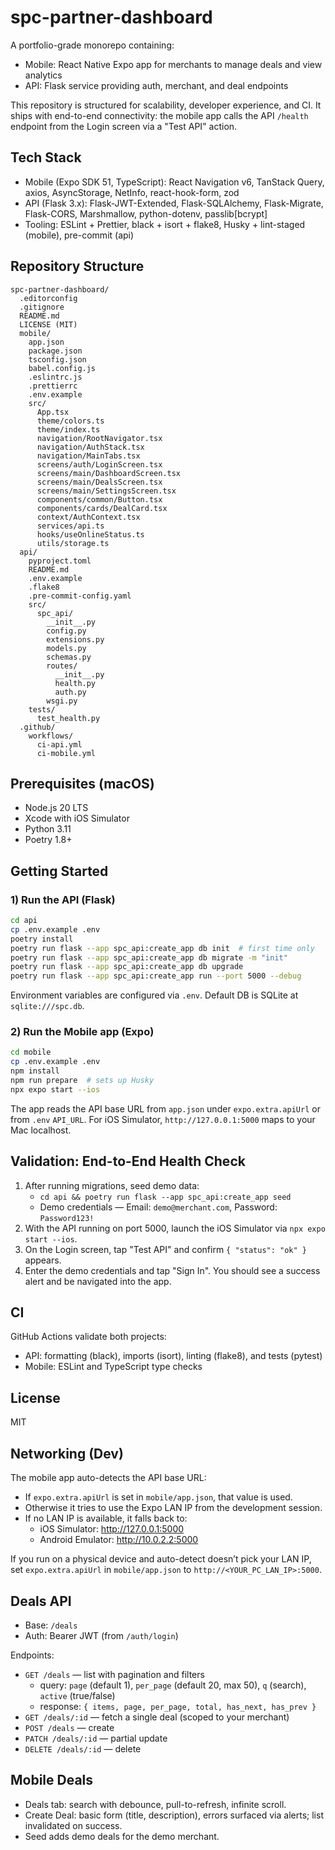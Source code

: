 # spc-partner-dashboard

A portfolio-grade monorepo containing:

- Mobile: React Native Expo app for merchants to manage deals and view analytics
- API: Flask service providing auth, merchant, and deal endpoints

This repository is structured for scalability, developer experience, and CI. It ships with end-to-end connectivity: the mobile app calls the API `/health` endpoint from the Login screen via a "Test API" action.

## Tech Stack

- Mobile (Expo SDK 51, TypeScript): React Navigation v6, TanStack Query, axios, AsyncStorage, NetInfo, react-hook-form, zod
- API (Flask 3.x): Flask-JWT-Extended, Flask-SQLAlchemy, Flask-Migrate, Flask-CORS, Marshmallow, python-dotenv, passlib[bcrypt]
- Tooling: ESLint + Prettier, black + isort + flake8, Husky + lint-staged (mobile), pre-commit (api)

## Repository Structure

```
spc-partner-dashboard/
  .editorconfig
  .gitignore
  README.md
  LICENSE (MIT)
  mobile/
    app.json
    package.json
    tsconfig.json
    babel.config.js
    .eslintrc.js
    .prettierrc
    .env.example
    src/
      App.tsx
      theme/colors.ts
      theme/index.ts
      navigation/RootNavigator.tsx
      navigation/AuthStack.tsx
      navigation/MainTabs.tsx
      screens/auth/LoginScreen.tsx
      screens/main/DashboardScreen.tsx
      screens/main/DealsScreen.tsx
      screens/main/SettingsScreen.tsx
      components/common/Button.tsx
      components/cards/DealCard.tsx
      context/AuthContext.tsx
      services/api.ts
      hooks/useOnlineStatus.ts
      utils/storage.ts
  api/
    pyproject.toml
    README.md
    .env.example
    .flake8
    .pre-commit-config.yaml
    src/
      spc_api/
        __init__.py
        config.py
        extensions.py
        models.py
        schemas.py
        routes/
          __init__.py
          health.py
          auth.py
        wsgi.py
    tests/
      test_health.py
  .github/
    workflows/
      ci-api.yml
      ci-mobile.yml
```

## Prerequisites (macOS)

- Node.js 20 LTS
- Xcode with iOS Simulator
- Python 3.11
- Poetry 1.8+

## Getting Started

### 1) Run the API (Flask)

```bash
cd api
cp .env.example .env
poetry install
poetry run flask --app spc_api:create_app db init  # first time only
poetry run flask --app spc_api:create_app db migrate -m "init"
poetry run flask --app spc_api:create_app db upgrade
poetry run flask --app spc_api:create_app run --port 5000 --debug
```

Environment variables are configured via `.env`. Default DB is SQLite at `sqlite:///spc.db`.

### 2) Run the Mobile app (Expo)

```bash
cd mobile
cp .env.example .env
npm install
npm run prepare  # sets up Husky
npx expo start --ios
```

The app reads the API base URL from `app.json` under `expo.extra.apiUrl` or from `.env` `API_URL`. For iOS Simulator, `http://127.0.0.1:5000` maps to your Mac localhost.

## Validation: End-to-End Health Check

1. After running migrations, seed demo data:
   - `cd api && poetry run flask --app spc_api:create_app seed`
   - Demo credentials — Email: `demo@merchant.com`, Password: `Password123!`
2. With the API running on port 5000, launch the iOS Simulator via `npx expo start --ios`.
3. On the Login screen, tap "Test API" and confirm `{ "status": "ok" }` appears.
4. Enter the demo credentials and tap "Sign In". You should see a success alert and be navigated into the app.

## CI

GitHub Actions validate both projects:

- API: formatting (black), imports (isort), linting (flake8), and tests (pytest)
- Mobile: ESLint and TypeScript type checks

## License

MIT

## Networking (Dev)

The mobile app auto-detects the API base URL:
- If `expo.extra.apiUrl` is set in `mobile/app.json`, that value is used.
- Otherwise it tries to use the Expo LAN IP from the development session.
- If no LAN IP is available, it falls back to:
  - iOS Simulator: http://127.0.0.1:5000
  - Android Emulator: http://10.0.2.2:5000

If you run on a physical device and auto-detect doesn’t pick your LAN IP, set `expo.extra.apiUrl` in `mobile/app.json` to `http://<YOUR_PC_LAN_IP>:5000`.

## Deals API

- Base: `/deals`
- Auth: Bearer JWT (from `/auth/login`)

Endpoints:
- `GET /deals` — list with pagination and filters
  - query: `page` (default 1), `per_page` (default 20, max 50), `q` (search), `active` (true/false)
  - response: `{ items, page, per_page, total, has_next, has_prev }`
- `GET /deals/:id` — fetch a single deal (scoped to your merchant)
- `POST /deals` — create
- `PATCH /deals/:id` — partial update
- `DELETE /deals/:id` — delete

## Mobile Deals

- Deals tab: search with debounce, pull-to-refresh, infinite scroll.
- Create Deal: basic form (title, description), errors surfaced via alerts; list invalidated on success.
- Seed adds demo deals for the demo merchant.


